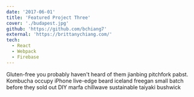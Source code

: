 ```yaml
---
date: '2017-06-01'
title: 'Featured Project Three'
cover: './budapest.jpg'
github: 'https://github.com/bchiang7'
external: 'https://brittanychiang.com/'
tech:
  - React
  - Webpack
  - Firebase
---
```


Gluten-free you probably haven't heard of them jianbing pitchfork pabst. Kombucha occupy iPhone live-edge beard iceland freegan small batch before they sold out DIY marfa chillwave sustainable taiyaki bushwick
